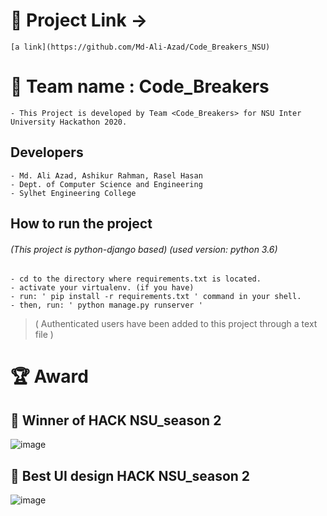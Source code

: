 # :high_brightness: Project Link ->
    [a link](https://github.com/Md-Ali-Azad/Code_Breakers_NSU)
# :high_brightness: Team name : Code_Breakers
    - This Project is developed by Team <Code_Breakers> for NSU Inter University Hackathon 2020.
## Developers
    - Md. Ali Azad, Ashikur Rahman, Rasel Hasan
    - Dept. of Computer Science and Engineering
    - Sylhet Engineering College
    
## How to run the project
###### (This project is python-django based) (used version: python 3.6)

    - cd to the directory where requirements.txt is located.
    - activate your virtualenv. (if you have)
    - run: ' pip install -r requirements.txt ' command in your shell.
    - then, run: ' python manage.py runserver '

> ( Authenticated users have been added to this project through a text file )


# :trophy: Award
## :1st_place_medal: Winner of HACK NSU_season 2
![image](https://drive.google.com/uc?export=view&id=13REvf9SGD-HlvGW0pKM8Sr5YBV5dMRIO)
## :1st_place_medal: Best UI design HACK NSU_season 2
![image](https://drive.google.com/uc?export=view&id=1QKvADZXfnFm2m3_6V8h2G5Jy-LjVJs6J)
